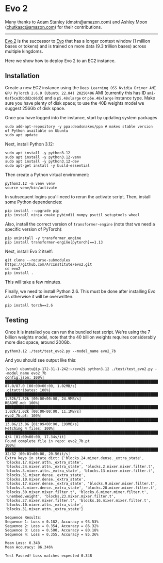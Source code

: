 # Evo 2

Many thanks to [Adam Stanley](https://github.com/astanley-work) (dmstn@amazon.com) and [Ashley Moon](https://github.com/DoomishFox) (chutkasc@amazon.com) for their contributions.

---

[Evo 2](https://github.com/ArcInstitute/evo2/blob/main/README.md) is the successor to [Evo](https://arcinstitute.org/news/blog/evo) that has a longer context window (1 million bases or tokens) and is trained on more data (9.3 trillion bases) across multiple kingdoms.

Here we show how to deploy Evo 2 to an EC2 instance.

## Installation

Create a new EC2 instance using the `Deep Learning OSS Nvidia Driver AMI GPU PyTorch 2.6.0 (Ubuntu 22.04) 20250406` AMI (currently this has ID `ami-0af5ce3bbdd2c86d3`) and a `p5.48xlarge` or `p5e.48xlarge` instance type. Make sure you have plenty of disk space; to use the 40B weights model we suggest 256Gb of disk space.

Once you have logged into the instance, start by updating system packages

```
sudo add-apt-repository -y ppa:deadsnakes/ppa # makes stable version of Python available on Ubuntu
sudo apt update
```

Next, install Python 3.12:

```
sudo apt install -y python3.12
sudo apt install -y python3.12-venv
sudo apt install -y python3.12-dev
sudo apt-get install -y build-essential
```

Then create a Python virtual environment:

```
python3.12 -m venv venv
source venv/bin/activate
```

In subsequent logins you'll need to rerun the activate script. Then, install some Python dependencies:

```
pip install --upgrade pip
pip install ninja cmake pybind11 numpy psutil setuptools wheel
```

Also, install the correct version of `transformer-engine` (note that we need a specific version of PyTorch):

```
pip uninstall -y transformer_engine
pip install transformer-engine[pytorch]==1.13
```

Next, install Evo 2 itself:

```
git clone --recurse-submodules https://github.com/ArcInstitute/evo2.git
cd evo2
pip install .
```
This will take a few minutes. 

Finally, we need to install Python 2.6. This must be done after installing Evo as otherwise it will be overwritten.

```
pip install torch==2.6
```

## Testing

Once it is installed you can run the bundled test script. We're using the 7 billion weights model, note that the 
40 billion weights requires considerably more disc space, around 200Gb.

```
python3.12 ./test/test_evo2.py --model_name evo2_7b
```

And you should see output like this:

```
(venv) ubuntu@ip-172-31-1-242:~/evo2$ python3.12 ./test/test_evo2.py --model_name evo2_7b
config.json: 100%|███████████████████████████████████████████████████████████████████████████████████████████████████████████████████████████████████████████████████████| 87.0/87.0 [00:00<00:00, 1.02MB/s]
.gitattributes: 100%|██████████████████████████████████████████████████████████████████████████████████████████████████████████████████████████████████████████████████| 1.52k/1.52k [00:00<00:00, 24.9MB/s]
README.md: 100%|███████████████████████████████████████████████████████████████████████████████████████████████████████████████████████████████████████████████████████| 1.02k/1.02k [00:00<00:00, 11.1MB/s]
evo2_7b.pt: 100%|███████████████████████████████████████████████████████████████████████████████████████████████████████████████████████████████████████████████████████| 13.8G/13.8G [01:09<00:00, 199MB/s]
Fetching 4 files: 100%|███████████████████████████████████████████████████████████████████████████████████████████████████████████████████████████████████████████████████████| 4/4 [01:09<00:00, 17.34s/it]
Found complete file in repo: evo2_7b.pt
100%|███████████████████████████████████████████████████████████████████████████████████████████████████████████████████████████████████████████████████████████████████████| 32/32 [00:01<00:00, 20.56it/s]
Extra keys in state_dict: {'blocks.24.mixer.dense._extra_state', 'blocks.17.mixer.attn._extra_state', 'blocks.24.mixer.attn._extra_state', 'blocks.2.mixer.mixer.filter.t', 'blocks.3.mixer.attn._extra_state', 'blocks.13.mixer.mixer.filter.t', 'blocks.31.mixer.dense._extra_state', 'blocks.10.mixer.dense._extra_state', 'blocks.17.mixer.dense._extra_state', 'blocks.9.mixer.mixer.filter.t', 'blocks.3.mixer.dense._extra_state', 'blocks.20.mixer.mixer.filter.t', 'blocks.30.mixer.mixer.filter.t', 'blocks.6.mixer.mixer.filter.t', 'unembed.weight', 'blocks.23.mixer.mixer.filter.t', 'blocks.27.mixer.mixer.filter.t', 'blocks.16.mixer.mixer.filter.t', 'blocks.10.mixer.attn._extra_state', 'blocks.31.mixer.attn._extra_state'}

Sequence Results:
Sequence 1: Loss = 0.182, Accuracy = 93.53%
Sequence 2: Loss = 0.354, Accuracy = 86.32%
Sequence 3: Loss = 0.500, Accuracy = 80.18%
Sequence 4: Loss = 0.355, Accuracy = 85.36%

Mean Loss: 0.348
Mean Accuracy: 86.346%

Test Passed! Loss matches expected 0.348
```
